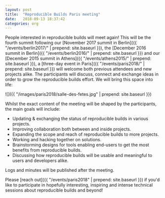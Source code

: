 ```yaml
---
layout: post
title:  "Reproducible Builds Paris meeting"
date:   2018-09-13 18:37:42
categories: org
---
```


People interested in reproducible builds will meet again! This will be the fourth summit following our [November 2017 summit in Berlin]({{ "/events/berlin2017/" | prepend: site.baseurl }}), the [December 2016 summit in Berlin]({{ "/events/berlin2016/" | prepend: site.baseurl }}) and our [December 2015 summit in Athens]({{ "/events/athens2015/" | prepend: site.baseurl }}), a [three-day event in Paris]({{ "/events/paris2018/" | prepend: site.baseurl }}) will welcome both previous attendees and new projects alike. The participants will discuss, connect and exchange ideas in order to grow the reproducible builds effort. We will bring this space into life:

![]({{ "/images/paris2018/salle-des-fetes.jpg" | prepend: site.baseurl }})

Whilst the exact content of the meeting will be shaped by the participants, the main goals will include:

  * Updating & exchanging the status of reproducible builds in various projects.
  * Improving collaboration both between and inside projects.
  * Expanding the scope and reach of reproducible builds to more projects.
  * Working and hacking together on solutions.
  * Brainstorming designs for tools enabling end-users to get the most benefits from reproducible builds.
  * Discussing how reproducible builds will be usable and meaningful to users and developers alike.

Logs and minutes will be published after the meeting.

Please [reach out]({{ "/events/paris2018" | prepend: site.baseurl }}) if you'd like to participate in hopefully interesting, inspiring and intense technical sessions about reproducible builds and beyond!


